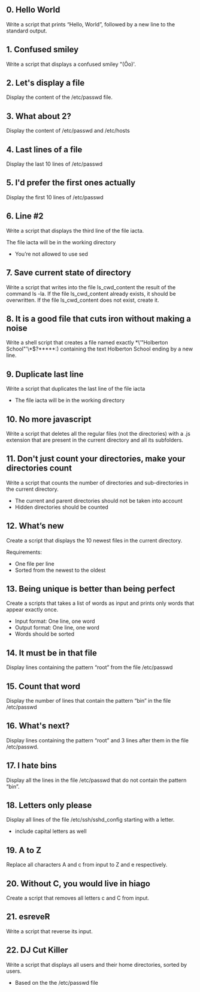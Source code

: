 ## 0. Hello World
Write a script that prints “Hello, World”, followed by a new line to the standard output.

## 1. Confused smiley 
Write a script that displays a confused smiley "(Ôo)'.

## 2. Let's display a file
Display the content of the /etc/passwd file.

## 3. What about 2?
Display the content of /etc/passwd and /etc/hosts

## 4. Last lines of a file
Display the last 10 lines of /etc/passwd

## 5. I'd prefer the first ones actually
Display the first 10 lines of /etc/passwd

## 6. Line #2 
Write a script that displays the third line of the file iacta.

The file iacta will be in the working directory

* You’re not allowed to use sed

## 7. Save current state of directory
Write a script that writes into the file ls_cwd_content the result of the command ls -la. If the file ls_cwd_content already exists, it should be overwritten. If the file ls_cwd_content does not exist, create it.

## 8. It is a good file that cuts iron without making a noise
Write a shell script that creates a file named exactly \*\\'"Holberton School"\'\\*$\?\*\*\*\*\*:) containing the text Holberton School ending by a new line.

## 9. Duplicate last line
Write a script that duplicates the last line of the file iacta

* The file iacta will be in the working directory

## 10. No more javascript
Write a script that deletes all the regular files (not the directories) with a .js extension that are present in the current directory and all its subfolders.

## 11. Don't just count your directories, make your directories count
Write a script that counts the number of directories and sub-directories in the current directory.

* The current and parent directories should not be taken into account
* Hidden directories should be counted

## 12. What’s new
Create a script that displays the 10 newest files in the current directory.

Requirements:

* One file per line
* Sorted from the newest to the oldest

## 13. Being unique is better than being perfect
Create a scripts that takes a list of words as input and prints only words that appear exactly once.

* Input format: One line, one word
* Output format: One line, one word
* Words should be sorted

## 14. It must be in that file
Display lines containing the pattern “root” from the file /etc/passwd

## 15. Count that word
Display the number of lines that contain the pattern “bin” in the file /etc/passwd

## 16. What's next?
Display lines containing the pattern “root” and 3 lines after them in the file /etc/passwd.

## 17. I hate bins 
Display all the lines in the file /etc/passwd that do not contain the pattern “bin”.

## 18. Letters only please
Display all lines of the file /etc/ssh/sshd_config starting with a letter.

* include capital letters as well

## 19. A to Z
Replace all characters A and c from input to Z and e respectively.

## 20. Without C, you would live in hiago
Create a script that removes all letters c and C from input.

## 21. esreveR 
Write a script that reverse its input.

## 22. DJ Cut Killer
Write a script that displays all users and their home directories, sorted by users.

* Based on the the /etc/passwd file

